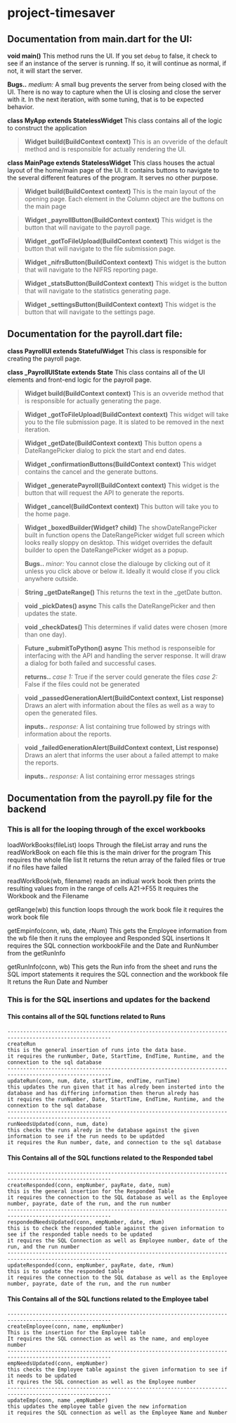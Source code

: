 # project-timesaver

## Documentation from main.dart for the UI:

**void main()**
This method runs the UI. If you set `debug` to false, it check to see if an
instance of the server is running. If so, it will continue as normal, if not, it
will start the server.

**Bugs..**
  *medium:* A small bug prevents the server from being closed with the UI. There
    is no way to capture when the UI is closing and close the server with it.
    In the next iteration, with some tuning, that is to be expected behavior.

**class MyApp extends StatelessWidget**
This class contains all of the logic to construct the application

> **Widget build(BuildContext context)**
> This is an ovveride of the default method and is responsible for actually rendering the UI.

**class MainPage extends StatelessWidget**
This class houses the actual layout of the home/main page of the UI. It contains
buttons to navigate to the several different features of the program. It serves
no other purpose.

> **Widget build(BuildContext context)**
> This is the main layout of the opening page. Each element in the Column
> object are the buttons on the main page

> **Widget _payrollButton(BuildContext context)**
> This widget is the button that will navigate to the payroll page.

> **Widget _gotToFileUpload(BuildContext context)**
> This widget is the button that will navigate to the file submission page.

> **Widget _nifrsButton(BuildContext context)**
> This widget is the button that will navigate to the NIFRS reporting page.

> **Widget _statsButton(BuildContext context)**
> This widget is the button that will navigate to the statistics generating page.

> **Widget _settingsButton(BuildContext context)**
> This widget is the button that will navigate to the settings page.

## Documentation for the payroll.dart file:

**class PayrollUI extends StatefulWidget**
This class is responsible for creating the payroll page.

**class _PayrollUIState extends State<PayrollUI>**
This class contains all of the UI elements and front-end logic for the payroll page.

> **Widget build(BuildContext context)**
> This is an ovveride method that is responsible for actually generating the page.

> **Widget _gotToFileUpload(BuildContext context)**
> This widget will take you to the file submission page. It is slated to be removed in
> the next iteration.

> **Widget _getDate(BuildContext context)**
> This button opens a DateRangePicker dialog to pick the start and end dates.

> **Widget _confirmationButtons(BuildContext context)**
> This widget contains the cancel and the generate buttons.

> **Widget _generatePayroll(BuildContext context)**
> This widget is the button that will request the API to generate the reports.

> **Widget _cancel(BuildContext context)**
> This button will take you to the home page.

> **Widget _boxedBuilder(Widget? child)**
> The showDateRangePicker built in function opens the DateRangePicker widget
> full screen which looks really sloppy on desktop. This widget overrides the
> default builder to open the DateRangePicker widget as a popup.
>
> **Bugs..**
>   *minor:* You cannot close the dialouge by clicking out of it unless you click
>     above or below it. Ideally it would close if you click anywhere outside.

> **String _getDateRange()**
> This returns the text in the _getDate button.

> **void _pickDates() async**
> This calls the DateRangePicker and then updates the state.

> **void _checkDates()**
> This determines if valid dates were chosen (more than one day).

> **Future<bool> _submitToPython() async**
> This method is responseible for interfacing with the API and handling the
> server response. It will draw a dialog for both failed and successful cases.
>
> **returns..**
>   *case 1:* True if the server could generate the files
>   *case 2:* False if the files could not be generated

> **void _passedGenerationAlert(BuildContext context, List response)**
>  Draws an alert with information about the files as well as a way to open the
>  generated files.
>
>  **inputs..**
>    *response:* A list containing true followed by strings with information about
>      the reports.

> **void _failedGenerationAlert(BuildContext context, List response)**
>  Draws an alert that informs the user about a failed attempt to make the
>  reports.
>
>  **inputs..**
>    *response:* A list containing error messages strings

## Documentation from the  payroll.py file for the backend

### This is all for the looping through of the excel workbooks

loadWorkBooks(fileList)
loops Through the fileList array and runs the readWorkBook on each file this is the main driver for the program
This requires the whole file list
It returns the retun array of the failed files or true if no files have failed

readWorkBook(wb, filename)
reads an indiual work book then prints the resulting values from in the range of cells A21->F55
It requires the Workbook and the Filename

getRange(wb)
this function loops through the work book file
it requires the work book file

getEmpinfo(conn, wb, date, rNum)
This gets the Employee information from the wb file then it runs the employee and Responded SQL insertions
It requires the SQL connection workbookFile and the Date and RunNumber from the getRunInfo

getRunInfo(conn, wb)
This gets the Run info from the sheet and runs the SQL import statements
it requires the SQL connection and the workbook file
It retuns the Run Date and Number

### This is for the SQL insertions and updates for the backend

#### This contains all of the SQL functions related to Runs

```
-------------------------------------------------------------------------------------------------------
createRun 
this is the general insertion of runs into the data base.
it requires the runNumber, Date, StartTime, EndTime, Runtime, and the connextion to the sql database
-------------------------------------------------------------------------------------------------------
updateRun(conn, num, date, startTime, endTime, runTime)
this updates the run given that it has alredy been insterted into the database and has differing information then therun alredy has
it requires the runNumber, Date, StartTime, EndTime, Runtime, and the connextion to the sql database
-------------------------------------------------------------------------------------------------------
runNeedsUpdated(conn, num, date)
this checks the runs alredy in the database against the given information to see if the run needs to be updatded
it requires the Run number, date, and connection to the sql database
```

#### This Contains all of the SQL functions related to the Responded tabel

```
-------------------------------------------------------------------------------------------------------
createResponded(conn, empNumber, payRate, date, num)
this is the general insertion for the Responded Table
it requires the connection to the SQL database as well as the Employee number, payrate, date of the run, and the run number
-------------------------------------------------------------------------------------------------------
respondedNeedsUpdated(conn, empNumber, date, rNum)
this is to check the responded table against the given information to see if the responded table needs to be updated 
it requires the SQL Connection as well as Employee number, date of the run, and the run number
-------------------------------------------------------------------------------------------------------
updateResponded(conn, empNumber, payRate, date, rNum)
this is to update the responded table
it requires the connection to the SQL database as well as the Employee number, payrate, date of the run, and the run number
```

#### This Contains all of the SQL functions related to the Employee tabel

```
-------------------------------------------------------------------------------------------------------
createEmployee(conn, name, empNumber)
This is the insertion for the Employee table
It requires the SQL connection as well as the name, and employee number
-------------------------------------------------------------------------------------------------------
empNeedsUpdated(conn, empNumber)
this checks the Employee table against the given information to see if it needs to be updated
it rquires the SQL connection as well as the Employee number
-------------------------------------------------------------------------------------------------------
updateEmp(conn, name ,empNumber)
this updates the employee table given the new information
it requires the SQL connection as well as the Employee Name and Number
```
